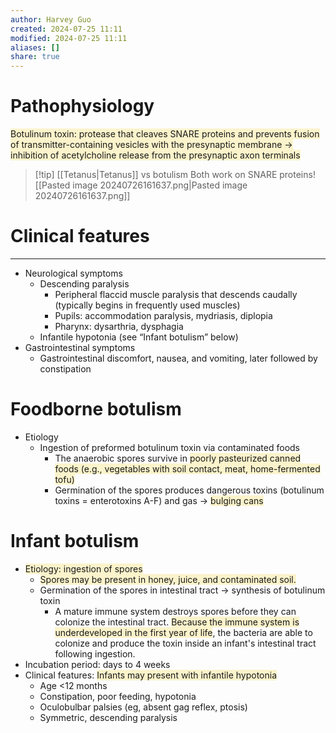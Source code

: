 ```yaml
---
author: Harvey Guo
created: 2024-07-25 11:11
modified: 2024-07-25 11:11
aliases: []
share: true
---
```

# Pathophysiology
<span style="background:rgba(240, 200, 0, 0.2)">Botulinum toxin: protease that cleaves SNARE proteins and prevents fusion of transmitter-containing vesicles with the presynaptic membrane → inhibition of acetylcholine release from the presynaptic axon terminals</span>
>[!tip] [[Tetanus|Tetanus]] vs botulism
>Both work on SNARE proteins![[Pasted image 20240726161637.png|Pasted image 20240726161637.png]]

# Clinical features
---
- Neurological symptoms
	- Descending paralysis
		- Peripheral flaccid muscle paralysis that descends caudally (typically begins in frequently used muscles)
		- Pupils: accommodation paralysis, mydriasis, diplopia
		- Pharynx: dysarthria, dysphagia
	- Infantile hypotonia (see “Infant botulism” below)
- Gastrointestinal symptoms
	- Gastrointestinal discomfort, nausea, and vomiting, later followed by constipation
# Foodborne botulism
- Etiology
	- Ingestion of preformed botulinum toxin via contaminated foods 
		- The anaerobic spores survive in <span style="background:rgba(240, 200, 0, 0.2)">poorly pasteurized canned foods (e.g., vegetables with soil contact, meat, home-fermented tofu)</span>
		- Germination of the spores produces dangerous toxins (botulinum toxins = enterotoxins A-F) and gas → <span style="background:rgba(240, 200, 0, 0.2)">bulging cans</span>
# Infant botulism
- <span style="background:rgba(240, 200, 0, 0.2)">Etiology: ingestion of spores</span> 
	- <span style="background:rgba(240, 200, 0, 0.2)">Spores may be present in honey, juice, and contaminated soil.</span>
	- Germination of the spores in intestinal tract → synthesis of botulinum toxin
		- A mature immune system destroys spores before they can colonize the intestinal tract. <span style="background:rgba(240, 200, 0, 0.2)">Because the immune system is underdeveloped in the first year of life</span>, the bacteria are able to colonize and produce the toxin inside an infant's intestinal tract following ingestion.
- Incubation period: days to 4 weeks
- Clinical features: <span style="background:rgba(240, 200, 0, 0.2)">Infants may present with infantile hypotonia</span> 
	- Age <12 months
	- Constipation, poor feeding, hypotonia
	- Oculobulbar palsies (eg, absent gag reflex, ptosis)
	- Symmetric, descending paralysis